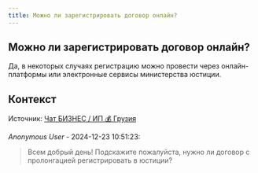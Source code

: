 ```yaml
---
title: Можно ли зарегистрировать договор онлайн?
---
```


## Можно ли зарегистрировать договор онлайн?

Да, в некоторых случаях регистрацию можно провести через онлайн-платформы или электронные сервисы министерства юстиции.

## Контекст

Источник: [Чат БИЗНЕС / ИП 💰 Грузия](https://t.me/ip_ge)

_Anonymous User_ - 2024-12-23 10:51:23:

> Всем добрый день! Подскажите пожалуйста, нужно ли договор с пролонгацией регистрировать в юстиции?

